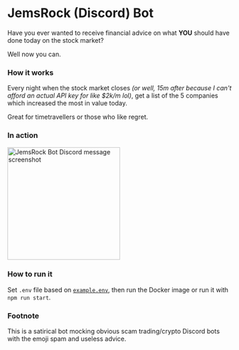 # JemsRock (Discord) Bot
Have you ever wanted to receive financial advice on what **YOU** should have done today on the stock market?

Well now you can.

### How it works
Every night when the stock market closes *(or well, 15m after because I can't afford an actual API key for like $2k/m lol)*,
get a list of the 5 companies which increased the most in value today.

Great for timetravellers or those who like regret.

### In action
<img width="253" alt="JemsRock Bot Discord message screenshot" src="https://github.com/VolticFroogo/jemsrock-bot/assets/29262797/036e0699-eea3-4d4d-a214-ac4dae65384a">

### How to run it
Set `.env` file based on [`example.env`](example.env), then run the Docker image or run it with `npm run start`.

### Footnote
This is a satirical bot mocking obvious scam trading/crypto Discord bots with the emoji spam and useless advice.
